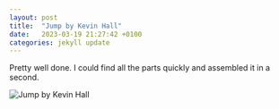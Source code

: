 ```yaml
---
layout: post
title:  "Jump by Kevin Hall"
date:   2023-03-19 21:27:42 +0100
categories: jekyll update
---
```

Pretty well done. I could find all the parts quickly and assembled it in a second.

![Jump by Kevin Hall](https://lh3.googleusercontent.com/TQ8ci59a9lPH_roWfFrnj5HVNRXxO5tCHaf88I7-gb6KHBs2YYrKaQhfRC4yDC6R_PAUbaL7RRenrVJyx4LR1uk7ECPAN-pEX3e81wMhhMp_j8Qi1wq2NDc8gzfPZLc3CwCkvXVr5A=w2400)&nbsp;



[jekyll-docs]: https://jekyllrb.com/docs/home
[jekyll-gh]:   https://github.com/jekyll/jekyll
[jekyll-talk]: https://talk.jekyllrb.com/
